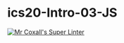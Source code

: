 # ics20-Intro-03-JS

[![Mr Coxall's Super Linter](https://github.com/sophie-nguyen-0/ics20-Intro-03-JS/workflows/Mr%20Coxall's%20Super%20Linter/badge.svg)](https://github.com/sophie-nguyen-0/ics20-Intro-03-JS/actions/)

